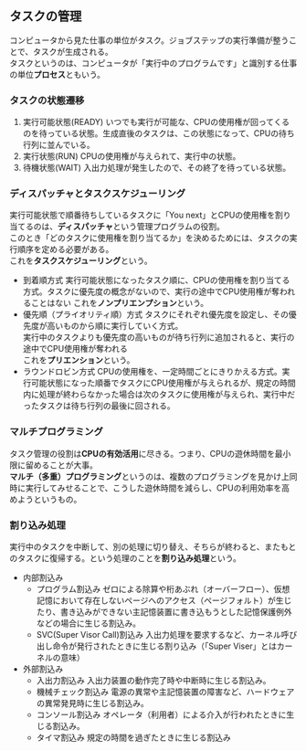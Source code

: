 ## タスクの管理
コンピュータから見た仕事の単位がタスク。ジョブステップの実行準備が整うことで、タスクが生成される。<br>
タスクというのは、コンピュータが「実行中のプログラムです」と識別する仕事の単位**プロセス**ともいう。

### タスクの状態遷移
1. 実行可能状態(READY)
   いつでも実行が可能な、CPUの使用権が回ってくるのを待っている状態。生成直後のタスクは、この状態になって、CPUの待ち行列に並んでいる。
2. 実行状態(RUN)
   CPUの使用権が与えられて、実行中の状態。
3. 待機状態(WAIT)
   入出力処理が発生したので、その終了を待っている状態。

### ディスパッチャとタスクスケジューリング
実行可能状態で順番待ちしているタスクに「You next」とCPUの使用権を割り当てるのは、**ディスパッチャ**という管理プログラムの役割。<br>
このとき「どのタスクに使用権を割り当てるか」を決めるためには、タスクの実行順序を定める必要がある。<br>
これを**タスクスケジューリング**という。
- 到着順方式
  実行可能状態になったタスク順に、CPUの使用権を割り当てる方式。タスクに優先度の概念がないので、実行の途中でCPU使用権が奪われることはない<be>
  これを**ノンプリエンプション**という。
- 優先順（プライオリティ順）方式
  タスクにそれぞれ優先度を設定し、その優先度が高いものから順に実行していく方式。<br>
  実行中のタスクよりも優先度の高いものが待ち行列に追加されると、実行の途中でCPU使用権が奪われる<br>
   これを**プリエンション**という。
- ラウンドロビン方式
  CPUの使用権を、一定時間ごとにきりかえる方式。実行可能状態になった順番でタスクにCPU使用権が与えられるが、規定の時間内に処理が終わらなかった場合は次のタスクに使用権が与えられ、実行中だったタスクは待ち行列の最後に回される。

### マルチプログラミング
タスク管理の役割は**CPUの有効活用**に尽きる。つまり、CPUの遊休時間を最小限に留めることが大事。<br>
**マルチ（多重）プログラミング**というのは、複数のプログラミングを見かけ上同時に実行してみせることで、こうした遊休時間を減らし、CPUの利用効率を高めようというもの。

### 割り込み処理
実行中のタスクを中断して、別の処理に切り替え、そちらが終わると、またもとのタスクに復帰する。という処理のことを**割り込み処理**という。
- 内部割込み
  - プログラム割込み
    ゼロによる除算や桁あぶれ（オーバーフロー）、仮想記憶において存在しないページへのアクセス（ページフォルト）が生じたり、書き込みができない主記憶装置に書き込もうとした記憶保護例外などの場合に生じる割込み。
  - SVC(Super Visor Call)割込み
    入出力処理を要求するなど、カーネル呼び出し命令が発行されたときに生じる割り込み（「Super Viser」とはカーネルの意味）
- 外部割込み
  - 入出力割込み
    入出力装置の動作完了時や中断時に生じる割込み。
  - 機械チェック割込み
    電源の異常や主記憶装置の障害など、ハードウェアの異常発見時に生じる割込み。
  - コンソール割込み
    オペレータ（利用者）による介入が行われたときに生じる割込み。
  - タイマ割込み
    規定の時間を過ぎたときに生じる割込み